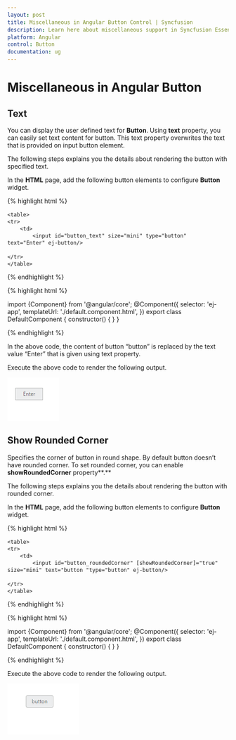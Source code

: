 ```yaml
---
layout: post
title: Miscellaneous in Angular Button Control | Syncfusion
description: Learn here about miscellaneous support in Syncfusion Essential Angular Button Control, its elements, and more.
platform: Angular
control: Button
documentation: ug
---
```


# Miscellaneous in Angular Button

## Text

You can display the user defined text for **Button**. Using **text** property, you can easily set text content for button. This text property overwrites the text that is provided on input button element.

The following steps explains you the details about rendering the button with specified text.

In the **HTML** page, add the following button elements to configure **Button** widget.

{% highlight html %}

    <table>
    <tr>
        <td>
            <input id="button_text" size="mini" type="button"  text="Enter" ej-button/> 

    </tr>
    </table>


{% endhighlight %}

{% highlight html %}

 import {Component} from '@angular/core';
 @Component({
    selector: 'ej-app',
    templateUrl: './default.component.html',
 })
 export class DefaultComponent {
    constructor() {
    }
 }

{% endhighlight %}

In the above code, the content of button “button” is replaced by the text value “Enter” that is given using text property.

Execute the above code to render the following output.

![Angular Button miscellaneous](Miscellaneous_images/Miscellaneous_img1.png) 

## Show Rounded Corner

Specifies the corner of button in round shape. By default button doesn’t have rounded corner. To set rounded corner, you can enable **showRoundedCorner** property**.**

The following steps explains you the details about rendering the button with rounded corner.

In the **HTML** page, add the following button elements to configure **Button** widget.

{% highlight html %}

    <table>
    <tr>
        <td>
            <input id="button_roundedCorner" [showRoundedCorner]="true" size="mini" text="button "type="button" ej-button/> 

    </tr>
    </table>


{% endhighlight %}

{% highlight html %}

 import {Component} from '@angular/core';
 @Component({
    selector: 'ej-app',
    templateUrl: './default.component.html',
 })
 export class DefaultComponent {
    constructor() {
    }
 }

{% endhighlight %}

Execute the above code to render the following output.

![Angular Button show rounded corner](Miscellaneous_images/Miscellaneous_img2.png) 



